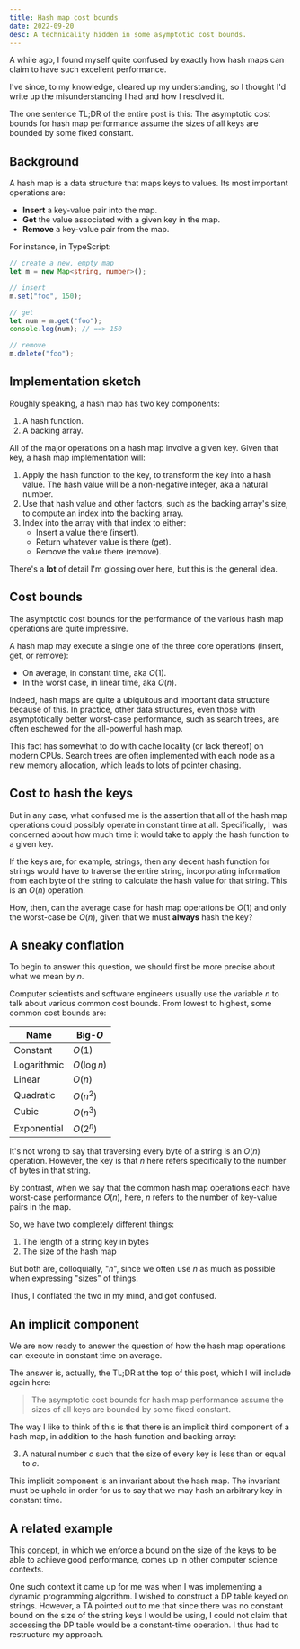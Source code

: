```yaml
---
title: Hash map cost bounds
date: 2022-09-20
desc: A technicality hidden in some asymptotic cost bounds.
---
```


A while ago, I found myself quite confused by exactly how hash maps can claim to have such excellent performance.

I've since, to my knowledge, cleared up my understanding, so I thought I'd write up the misunderstanding I had and how I resolved it.

The one sentence TL;DR of the entire post is this: The asymptotic cost bounds for hash map performance assume the sizes of all keys are bounded by some fixed constant.

## Background

A hash map is a data structure that maps keys to values. Its most important operations are:

- **Insert** a key-value pair into the map.
- **Get** the value associated with a given key in the map.
- **Remove** a key-value pair from the map.

For instance, in TypeScript:

```ts
// create a new, empty map
let m = new Map<string, number>();

// insert
m.set("foo", 150);

// get
let num = m.get("foo");
console.log(num); // ==> 150

// remove
m.delete("foo");
```

## Implementation sketch

Roughly speaking, a hash map has two key components:

1. A hash function.
2. A backing array.

All of the major operations on a hash map involve a given key. Given that key, a hash map implementation will:

1. Apply the hash function to the key, to transform the key into a hash value. The hash value will be a non-negative integer, aka a natural number.
2. Use that hash value and other factors, such as the backing array's size, to compute an index into the backing array.
3. Index into the array with that index to either:
   - Insert a value there (insert).
   - Return whatever value is there (get).
   - Remove the value there (remove).

There's a **lot** of detail I'm glossing over here, but this is the general idea.

## Cost bounds

The asymptotic cost bounds for the performance of the various hash map operations are quite impressive.

A hash map may execute a single one of the three core operations (insert, get, or remove):

- On average, in constant time, aka $O(1)$.
- In the worst case, in linear time, aka $O(n)$.

Indeed, hash maps are quite a ubiquitous and important data structure because of this. In practice, other data structures, even those with asymptotically better worst-case performance, such as search trees, are often eschewed for the all-powerful hash map.

This fact has somewhat to do with cache locality (or lack thereof) on modern CPUs. Search trees are often implemented with each node as a new memory allocation, which leads to lots of pointer chasing.

## Cost to hash the keys

But in any case, what confused me is the assertion that all of the hash map operations could possibly operate in constant time at all. Specifically, I was concerned about how much time it would take to apply the hash function to a given key.

If the keys are, for example, strings, then any decent hash function for strings would have to traverse the entire string, incorporating information from each byte of the string to calculate the hash value for that string. This is an $O(n)$ operation.

How, then, can the average case for hash map operations be $O(1)$ and only the worst-case be $O(n)$, given that we must **always** hash the key?

## A sneaky conflation

To begin to answer this question, we should first be more precise about what we mean by $n$.

Computer scientists and software engineers usually use the variable $n$ to talk about various common cost bounds. From lowest to highest, some common cost bounds are:

| Name        | Big-$O$     |
| ----------- | ----------- |
| Constant    | $O(1)$      |
| Logarithmic | $O(\log n)$ |
| Linear      | $O(n)$      |
| Quadratic   | $O(n^2)$    |
| Cubic       | $O(n^3)$    |
| Exponential | $O(2^n)$    |

It's not wrong to say that traversing every byte of a string is an $O(n)$ operation. However, the key is that $n$ here refers specifically to the number of bytes in that string.

By contrast, when we say that the common hash map operations each have worst-case performance $O(n)$, here, $n$ refers to the number of key-value pairs in the map.

So, we have two completely different things:

1. The length of a string key in bytes
2. The size of the hash map

But both are, colloquially, "$n$", since we often use $n$ as much as possible when expressing "sizes" of things.

Thus, I conflated the two in my mind, and got confused.

## An implicit component

We are now ready to answer the question of how the hash map operations can execute in constant time on average.

The answer is, actually, the TL;DR at the top of this post, which I will include again here:

> The asymptotic cost bounds for hash map performance assume the sizes of all keys are bounded by some fixed constant.

The way I like to think of this is that there is an implicit third component of a hash map, in addition to the hash function and backing array:

3. A natural number $c$ such that the size of every key is less than or equal to $c$.

This implicit component is an invariant about the hash map. The invariant must be upheld in order for us to say that we may hash an arbitrary key in constant time.

## A related example

This [concept][limitations-opportunity], in which we enforce a bound on the size of the keys to be able to achieve good performance, comes up in other computer science contexts.

One such context it came up for me was when I was implementing a dynamic programming algorithm. I wished to construct a DP table keyed on strings. However, a TA pointed out to me that since there was no constant bound on the size of the string keys I would be using, I could not claim that accessing the DP table would be a constant-time operation. I thus had to restructure my approach.

[limitations-opportunity]: /posts/limitations-opportunity/
